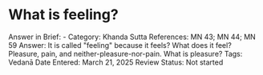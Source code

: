 # What is feeling?

Answer in Brief: -
 Category: Khanda
Sutta References: MN 43; MN 44; MN 59
Answer: It is called "feeling" because it feels? What does it feel? Pleasure, pain, and neither-pleasure-nor-pain. What is pleasure?
Tags: Vedanā
Date Entered: March 21, 2025
Review Status: Not started